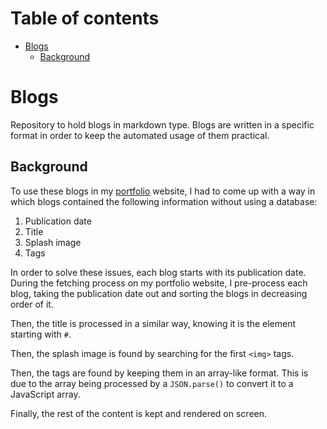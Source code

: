 # Table of contents
- [Blogs](#blogs)
  * [Background](#background)

# Blogs
Repository to hold blogs in markdown type. Blogs are written in a specific format in order to keep the automated usage of them practical.

## Background

To use these blogs in my [portfolio](https://github.com/DavidBuzatu-Marian/DavidBuzatu_Portfolio_V2) website, I had to come up with a way in which blogs contained the following information without using a database:
1. Publication date
2. Title
3. Splash image
4. Tags


In order to solve these issues, each blog starts with its publication date. During the fetching process on my portfolio website, I pre-process each blog, taking the publication date out and sorting the blogs in decreasing order of it.

Then, the title is processed in a similar way, knowing it is the element starting with `#`.

Then, the splash image is found by searching for the first `<img>` tags.

Then, the tags are found by keeping them in an array-like format. This is due to the array being processed by a `JSON.parse()` to convert it to a JavaScript array.

Finally, the rest of the content is kept and rendered on screen.
